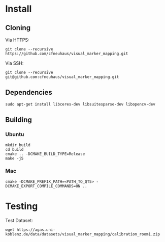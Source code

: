 # Install

## Cloning

Via HTTPS:

`git clone --recursive https://github.com/cfneuhaus/visual_marker_mapping.git`

Via SSH:

`git clone --recursive git@github.com:cfneuhaus/visual_marker_mapping.git`

## Dependencies

`sudo apt-get install libceres-dev libsuitesparse-dev libopencv-dev`

## Building

### Ubuntu

```
mkdir build
cd build
cmake .. -DCMAKE_BUILD_TYPE=Release
make -j5
```

### Mac 

`cmake -DCMAKE_PREFIX_PATH=<PATH_TO_QT5> -DCMAKE_EXPORT_COMPILE_COMMANDS=ON ..`

# Testing

Test Dataset:

`wget https://agas.uni-koblenz.de/data/datasets/visual_marker_mapping/calibration_room1.zip`
